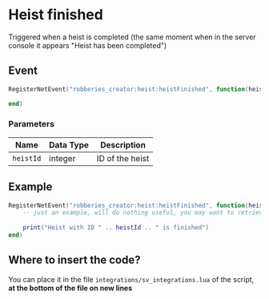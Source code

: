 # Heist finished

Triggered when a heist is completed (the same moment when in the server console it appears "Heist has been completed")

## Event

```lua
RegisterNetEvent("robberies_creator:heist:heistFinished", function(heistId)

end)
```

### Parameters

| Name      | Data Type | Description     |
| --------- | --------- | --------------- |
| `heistId` | integer   | ID of the heist |

## Example

```lua
RegisterNetEvent("robberies_creator:heist:heistFinished", function(heistId)
    -- just an example, will do nothing useful, you may want to retrieve data from database
    
    print("Heist with ID " .. heistId .. " is finished")
end)
```

## Where to insert the code?

You can place it in the file `integrations/sv_integrations.lua` of the script, **at the bottom of the file on new lines**
